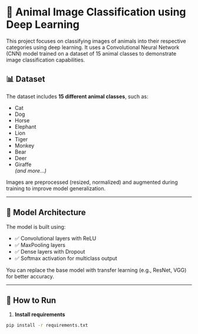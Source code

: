 

# 🐾 Animal Image Classification using Deep Learning

This project focuses on classifying images of animals into their respective categories using deep learning. It uses a Convolutional Neural Network (CNN) model trained on a dataset of 15 animal classes to demonstrate image classification capabilities.


## 📊 Dataset

The dataset includes **15 different animal classes**, such as:

- Cat
- Dog
- Horse
- Elephant
- Lion
- Tiger
- Monkey
- Bear
- Deer
- Giraffe  
*(and more...)*

Images are preprocessed (resized, normalized) and augmented during training to improve model generalization.

---

## 🧠 Model Architecture

The model is built using:

- ✅ Convolutional layers with ReLU
- ✅ MaxPooling layers
- ✅ Dense layers with Dropout
- ✅ Softmax activation for multiclass output

You can replace the base model with transfer learning (e.g., ResNet, VGG) for better accuracy.

---

## 🚀 How to Run

1. **Install requirements**

```bash
pip install -r requirements.txt

